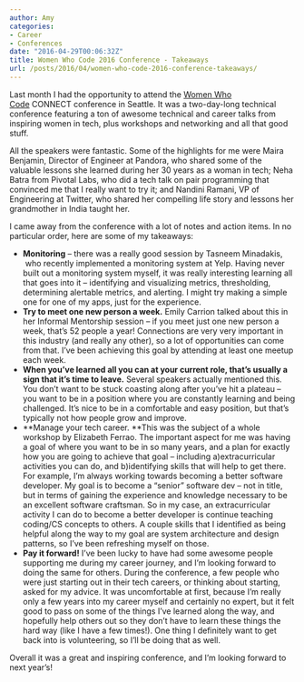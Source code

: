 ```yaml
---
author: Amy
categories:
- Career
- Conferences
date: "2016-04-29T00:06:32Z"
title: Women Who Code 2016 Conference - Takeaways
url: /posts/2016/04/women-who-code-2016-conference-takeaways/
---
```


Last month I had the opportunity to attend the <a href="https://www.womenwhocode.com/" target="_blank" rel="noopener">Women Who Code</a> CONNECT conference in Seattle. It was a two-day-long technical conference featuring a ton of awesome technical and career talks from inspiring women in tech, plus workshops and networking and all that good stuff.

All the speakers were fantastic. Some of the highlights for me were Maira Benjamin, Director of Engineer at Pandora, who shared some of the valuable lessons she learned during her 30 years as a woman in tech; Neha Batra from Pivotal Labs, who did a tech talk on pair programming that convinced me that I really want to try it; and Nandini Ramani, VP of Engineering at Twitter, who shared her compelling life story and lessons her grandmother in India taught her.

I came away from the conference with a lot of notes and action items. In no particular order, here are some of my takeaways:

  * **Monitoring** &#8211; there was a really good session by Tasneem Minadakis,  who recently implemented a monitoring system at Yelp. Having never built out a monitoring system myself, it was really interesting learning all that goes into it &#8211; identifying and visualizing metrics, thresholding, determining alertable metrics, and alerting. I might try making a simple one for one of my apps, just for the experience.
  * **Try to meet one new person a week.** Emily Carrion talked about this in her Informal Mentorship session &#8211; if you meet just one new person a week, that&#8217;s 52 people a year! Connections are very very important in this industry (and really any other), so a lot of opportunities can come from that. I&#8217;ve been achieving this goal by attending at least one meetup each week.
  * **When you&#8217;ve learned all you can at your current role, that&#8217;s usually a sign that it&#8217;s time to leave.** Several speakers actually mentioned this. You don&#8217;t want to be stuck coasting along after you&#8217;ve hit a plateau &#8211; you want to be in a position where you are constantly learning and being challenged. It&#8217;s nice to be in a comfortable and easy position, but that&#8217;s typically not how people grow and improve.
  * **Manage your tech career. **This was the subject of a whole workshop by Elizabeth Ferrao. The important aspect for me was having a goal of where you want to be in so many years, and a plan for exactly how you are going to achieve that goal &#8211; including a)extracurricular activities you can do, and b)identifying skills that will help to get there. For example, I&#8217;m always working towards becoming a better software developer. My goal is to become a &#8220;senior&#8221; software dev &#8211; not in title, but in terms of gaining the experience and knowledge necessary to be an excellent software craftsman. So in my case, an extracurricular activity I can do to become a better developer is continue teaching coding/CS concepts to others. A couple skills that I identified as being helpful along the way to my goal are system architecture and design patterns, so I&#8217;ve been refreshing myself on those.
  * **Pay it forward!** I&#8217;ve been lucky to have had some awesome people supporting me during my career journey, and I&#8217;m looking forward to doing the same for others. During the conference, a few people who were just starting out in their tech careers, or thinking about starting, asked for my advice. It was uncomfortable at first, because I&#8217;m really only a few years into my career myself and certainly no expert, but it felt good to pass on some of the things I&#8217;ve learned along the way, and hopefully help others out so they don&#8217;t have to learn these things the hard way (like I have a few times!). One thing I definitely want to get back into is volunteering, so I&#8217;ll be doing that as well.

Overall it was a great and inspiring conference, and I&#8217;m looking forward to next year&#8217;s!